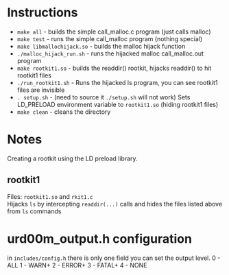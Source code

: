 # Instructions
* `make all` - builds the simple call_malloc.c program (just calls malloc)
* `make test` - runs the simple call_malloc program (nothing special)
* `make libmallochijack.so` - builds the malloc hijack function 
* `./malloc_hijack_run.sh` - runs the hijacked malloc call_malloc.out program
* `make rootkit1.so` - builds the readdir() rootkit, hijacks readdir() to hit rootkit1 files 
* `./run_rootkit1.sh` - Runs the hijacked ls program, you can see rootkit1 files are invisible
* `. setup.sh` - (need to source it `./setup.sh` will not work) Sets LD_PRELOAD environment variable to `rootkit1.so` (hiding rootkit1 files)
* `make clean` - cleans the directory 

# Notes
Creating a rootkit using the LD preload library.  

## rootkit1 
Files: `rootkit1.so` and `rkit1.c`  
Hijacks `ls` by intercepting `readdir(...)` calls and hides the files listed above from `ls` commands

# urd00m_output.h configuration
in `includes/config.h` there is only one field you can set the output level.
0 - ALL
1 - WARN+
2 - ERROR+
3 - FATAL+
4 - NONE
